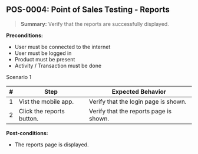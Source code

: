 ## **POS-0004:** Point of Sales Testing - Reports

> **Summary:** Verify that the reports are successfully displayed. <br>

**Preconditions:**

- User must be connected to the internet
- User must be logged in
- Product must be present
- Activity / Transaction must be done

Scenario 1

| \#  | Step                      | Expected Behavior                      |
| --- | ------------------------- | -------------------------------------- |
| 1   | Vist the mobile app.      | Verify that the login page is shown.   |
| 2   | Click the reports button. | Verify that the reports page is shown. |

**Post-conditions:**

- The reports page is displayed.
